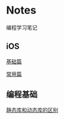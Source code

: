 # Notes

编程学习笔记

## iOS

[基础篇](./iOS/基础篇/README.md)

[常用篇](./iOS/常用篇/README.md)

## 编程基础

[静态库和动态库的区别](./编程基础/静态库和动态库区别.md)

